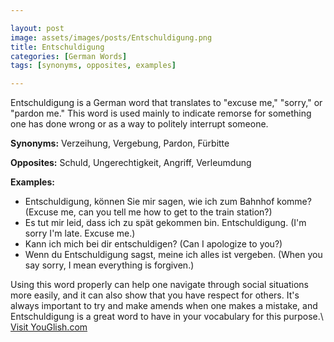 ```yaml
---

layout: post
image: assets/images/posts/Entschuldigung.png
title: Entschuldigung
categories: [German Words]
tags: [synonyms, opposites, examples]

---
```


Entschuldigung is a German word that translates to "excuse me," "sorry," or "pardon me." This word is used mainly to indicate remorse for something one has done wrong or as a way to politely interrupt someone.

**Synonyms:** Verzeihung, Vergebung, Pardon, Fürbitte

**Opposites:** Schuld, Ungerechtigkeit, Angriff, Verleumdung

**Examples:**

- Entschuldigung, können Sie mir sagen, wie ich zum Bahnhof komme? (Excuse me, can you tell me how to get to the train station?)
- Es tut mir leid, dass ich zu spät gekommen bin. Entschuldigung. (I'm sorry I'm late. Excuse me.)
- Kann ich mich bei dir entschuldigen? (Can I apologize to you?)
- Wenn du Entschuldigung sagst, meine ich alles ist vergeben. (When you say sorry, I mean everything is forgiven.) 

Using this word properly can help one navigate through social situations more easily, and it can also show that you have respect for others. It's always important to try and make amends when one makes a mistake, and Entschuldigung is a great word to have in your vocabulary for this purpose.\ <a id="yg-widget-0" class="youglish-widget" data-query="Entschuldigung" data-lang="german" data-components="8412" data-auto-start="0" data-bkg-color="theme_light" data-title="How%20to%20pronounce%20Entschuldigung%20in%20German"  rel="nofollow" href="https://youglish.com">Visit YouGlish.com</a><script async src="https://youglish.com/public/emb/widget.js" charset="utf-8"></script>